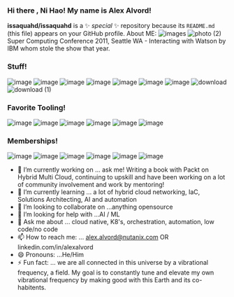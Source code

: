 ### Hi there , Ni Hao! My name is Alex Alvord!

**issaquahd/issaquahd** is a ✨ _special_ ✨ repository because its `README.md` (this file) appears on your GitHub profile.
About ME: ![images](https://github.com/issaquahd/issaquahd/assets/3764699/f73918cb-5dcc-4395-979c-f7007fb85c2a)
![photo (2)](https://github.com/issaquahd/issaquahd/assets/3764699/fffefc47-9798-4cdb-8af1-67cf98b755fa) Super Computing Conference 2011, Seattle WA - Interacting with Watson by IBM whom stole the show that year. 

### Stuff! 
![image](https://user-images.githubusercontent.com/3764699/125983614-2d3cb7d1-c916-4b44-80ec-dbc31ab910a5.png)
![image](https://user-images.githubusercontent.com/3764699/125985167-c01416f1-a82d-4a54-92ce-fbb63f3f9669.png)
![image](https://user-images.githubusercontent.com/3764699/125983726-e6bdfb14-2cca-454b-9e4c-2328815c4133.png)
![image](https://user-images.githubusercontent.com/3764699/125985232-ad0dcc32-3ce6-4cca-8245-fd9fd373d539.png)
![image](https://user-images.githubusercontent.com/3764699/125985327-e5380d63-a1e1-4f49-9157-f2b9aae0690a.png)
![image](https://user-images.githubusercontent.com/3764699/125985391-53578cca-ac7c-4cd5-9b54-524247586cd5.png)
![image](https://user-images.githubusercontent.com/3764699/125985429-05aed314-1084-4de5-9b69-739fbd0a737e.png)
![download](https://github.com/issaquahd/issaquahd/assets/3764699/e16c2cec-ccc1-4a39-807d-d4cb9ffbce4a)
![download (1)](https://github.com/issaquahd/issaquahd/assets/3764699/7b535dc5-8c74-4009-9d28-b7e69ae46d05)

### Favorite Tooling!
![image](https://user-images.githubusercontent.com/3764699/125985615-a6756c1e-a910-4b0c-844a-ef63cd9eb396.png)
![image](https://user-images.githubusercontent.com/3764699/125985682-e09bafbc-601d-4b4f-912c-aaf223fc0b43.png)
![image](https://user-images.githubusercontent.com/3764699/125985735-d2b9c9bd-dca6-4e1b-b887-4d928d619e55.png)
![image](https://user-images.githubusercontent.com/3764699/125985811-c2c5b55f-7e53-4577-ada3-2fcc9f6ebe32.png)
![image](https://user-images.githubusercontent.com/3764699/125985866-1a6ab567-57b4-4f81-a685-167bbfd3d36f.png)
![image](https://user-images.githubusercontent.com/3764699/125985906-8041ae19-eb35-42af-acf9-24f3c67579ce.png)

### Memberships!
![image](https://user-images.githubusercontent.com/3764699/125986097-0b9b72ea-7caf-4516-b0f2-9ffeabc5bca4.png)
![image](https://user-images.githubusercontent.com/3764699/125986142-aa9f8818-8d41-4a84-9b9f-33c3479c72b4.png)
![image](https://user-images.githubusercontent.com/3764699/125986205-ff5fd717-43ef-4de1-a21f-abfaad1daf77.png)
![image](https://user-images.githubusercontent.com/3764699/125986223-09b21e81-b0b7-466b-a1c1-b533597c9d5d.png)
![image](https://user-images.githubusercontent.com/3764699/125986373-bb349c51-f038-4d85-a047-055b68bfb5a1.png)
![image](https://user-images.githubusercontent.com/3764699/125986735-4f1ef18b-af1a-49f9-9ece-cc7524a8bf29.png)


- 🔭 I’m currently working on ... ask me! Writing a book with Packt on Hybrid Multi Cloud, continuing to upskill and have been working on a lot of community involvement and work by mentoring! 
- 🌱 I’m currently learning ... a lot of hybrid cloud networking, IaC, Solutions Architecting, AI and automation 
- 👯 I’m looking to collaborate on ...anything opensource
- 🤔 I’m looking for help with ...AI / ML 
- 💬 Ask me about ... cloud native, K8's, orchestration, automation, low code/no code
- 📫 How to reach me: ... alex.alvord@nutanix.com OR linkedin.com/in/alexalvord
- 😄 Pronouns: ...He/Him
- ⚡ Fun fact: ... we are all connected in this universe by a vibrational frequency, a field. My goal is to constantly tune and elevate my own vibrational frequency by making good with this Earth and its co-habitents. 
